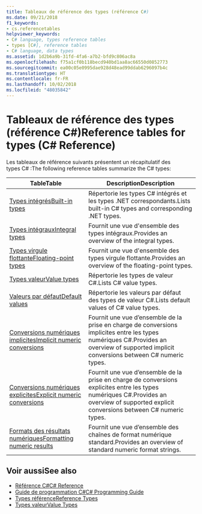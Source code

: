 ```yaml
---
title: Tableaux de référence des types (référence C#)
ms.date: 09/21/2018
f1_keywords:
- cs.referencetables
helpviewer_keywords:
- C# language, types reference tables
- types [C#], reference tables
- C# language, data types
ms.assetid: 1d2b6a9b-31fd-4fa6-a7b2-bfd9c806ac8a
ms.openlocfilehash: f75a1cf0b118becd940bd1aa8ac66550d0852773
ms.sourcegitcommit: ea00c05e0995dae928d48ead99ddab6296097b4c
ms.translationtype: HT
ms.contentlocale: fr-FR
ms.lasthandoff: 10/02/2018
ms.locfileid: "48035842"
---
```

# <a name="reference-tables-for-types-c-reference"></a><span data-ttu-id="8495e-102">Tableaux de référence des types (référence C#)</span><span class="sxs-lookup"><span data-stu-id="8495e-102">Reference tables for types (C# Reference)</span></span>

<span data-ttu-id="8495e-103">Les tableaux de référence suivants présentent un récapitulatif des types C# :</span><span class="sxs-lookup"><span data-stu-id="8495e-103">The following reference tables summarize the C# types:</span></span>

|<span data-ttu-id="8495e-104">Table</span><span class="sxs-lookup"><span data-stu-id="8495e-104">Table</span></span>|<span data-ttu-id="8495e-105">Description</span><span class="sxs-lookup"><span data-stu-id="8495e-105">Description</span></span>|
|---------|---------|
|[<span data-ttu-id="8495e-106">Types intégrés</span><span class="sxs-lookup"><span data-stu-id="8495e-106">Built-in types</span></span>](built-in-types-table.md)|<span data-ttu-id="8495e-107">Répertorie les types C# intégrés et les types .NET correspondants.</span><span class="sxs-lookup"><span data-stu-id="8495e-107">Lists built-in C# types and corresponding .NET types.</span></span>|
|[<span data-ttu-id="8495e-108">Types intégraux</span><span class="sxs-lookup"><span data-stu-id="8495e-108">Integral types</span></span>](integral-types-table.md)|<span data-ttu-id="8495e-109">Fournit une vue d'ensemble des types intégraux.</span><span class="sxs-lookup"><span data-stu-id="8495e-109">Provides an overview of the integral types.</span></span>|
|[<span data-ttu-id="8495e-110">Types virgule flottante</span><span class="sxs-lookup"><span data-stu-id="8495e-110">Floating-point types</span></span>](floating-point-types-table.md)|<span data-ttu-id="8495e-111">Fournit une vue d'ensemble des types virgule flottante.</span><span class="sxs-lookup"><span data-stu-id="8495e-111">Provides an overview of the floating-point types.</span></span>|
|[<span data-ttu-id="8495e-112">Types valeur</span><span class="sxs-lookup"><span data-stu-id="8495e-112">Value types</span></span>](value-types-table.md)|<span data-ttu-id="8495e-113">Répertorie les types de valeur C#.</span><span class="sxs-lookup"><span data-stu-id="8495e-113">Lists C# value types.</span></span>|
|[<span data-ttu-id="8495e-114">Valeurs par défaut</span><span class="sxs-lookup"><span data-stu-id="8495e-114">Default values</span></span>](default-values-table.md)|<span data-ttu-id="8495e-115">Répertorie les valeurs par défaut des types de valeur C#.</span><span class="sxs-lookup"><span data-stu-id="8495e-115">Lists default values of C# value types.</span></span>|
|[<span data-ttu-id="8495e-116">Conversions numériques implicites</span><span class="sxs-lookup"><span data-stu-id="8495e-116">Implicit numeric conversions</span></span>](implicit-numeric-conversions-table.md)|<span data-ttu-id="8495e-117">Fournit une vue d’ensemble de la prise en charge de conversions implicites entre les types numériques C#.</span><span class="sxs-lookup"><span data-stu-id="8495e-117">Provides an overview of supported implicit conversions between C# numeric types.</span></span>|
|[<span data-ttu-id="8495e-118">Conversions numériques explicites</span><span class="sxs-lookup"><span data-stu-id="8495e-118">Explicit numeric conversions</span></span>](explicit-numeric-conversions-table.md)|<span data-ttu-id="8495e-119">Fournit une vue d’ensemble de la prise en charge de conversions explicites entre les types numériques C#.</span><span class="sxs-lookup"><span data-stu-id="8495e-119">Provides an overview of supported explicit conversions between C# numeric types.</span></span>|
|[<span data-ttu-id="8495e-120">Formats des résultats numériques</span><span class="sxs-lookup"><span data-stu-id="8495e-120">Formatting numeric results</span></span>](formatting-numeric-results-table.md)|<span data-ttu-id="8495e-121">Fournit une vue d’ensemble des chaînes de format numérique standard.</span><span class="sxs-lookup"><span data-stu-id="8495e-121">Provides an overview of standard numeric format strings.</span></span>|

## <a name="see-also"></a><span data-ttu-id="8495e-122">Voir aussi</span><span class="sxs-lookup"><span data-stu-id="8495e-122">See also</span></span>

- [<span data-ttu-id="8495e-123">Référence C#</span><span class="sxs-lookup"><span data-stu-id="8495e-123">C# Reference</span></span>](../index.md)
- [<span data-ttu-id="8495e-124">Guide de programmation C#</span><span class="sxs-lookup"><span data-stu-id="8495e-124">C# Programming Guide</span></span>](../../programming-guide/index.md)
- [<span data-ttu-id="8495e-125">Types référence</span><span class="sxs-lookup"><span data-stu-id="8495e-125">Reference Types</span></span>](reference-types.md)
- [<span data-ttu-id="8495e-126">Types valeur</span><span class="sxs-lookup"><span data-stu-id="8495e-126">Value Types</span></span>](value-types.md)